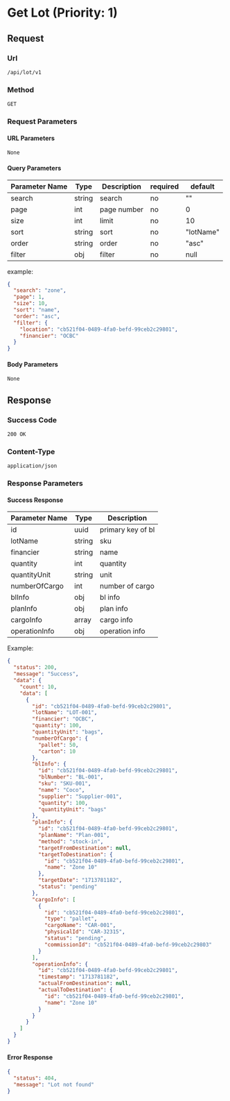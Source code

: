 # Get Lot (Priority: 1)

## Request

### Url

`/api/lot/v1`

### Method

`GET`

### Request Parameters

#### URL Parameters

`None`

#### Query Parameters

| Parameter Name | Type   | Description | required | default   |
|----------------|--------|-------------|----------|-----------|
| search         | string | search      | no       | ""        |
| page           | int    | page number | no       | 0         |
| size           | int    | limit       | no       | 10        |
| sort           | string | sort        | no       | "lotName" |
| order          | string | order       | no       | "asc"     |
| filter         | obj    | filter      | no       | null      |

example:

```json
{
  "search": "zone",
  "page": 1,
  "size": 10,
  "sort": "name",
  "order": "asc",
  "filter": {
    "location": "cb521f04-0489-4fa0-befd-99ceb2c29801",
    "financier": "OCBC"
  }
}

```

#### Body Parameters

`None`

## Response

### Success Code

`200 OK`

### Content-Type

`application/json`

### Response Parameters

#### Success Response

| Parameter Name | Type   | Description       |
|----------------|--------|-------------------|
| id             | uuid   | primary key of bl |
| lotName        | string | sku               |
| financier      | string | name              |
| quantity       | int    | quantity          |
| quantityUnit   | string | unit              |
| numberOfCargo  | int    | number of cargo   |
| blInfo         | obj    | bl info           |
| planInfo       | obj    | plan info         |
| cargoInfo      | array  | cargo info        |
| operationInfo  | obj    | operation info    |

Example:

```json
{
  "status": 200,
  "message": "Success",
  "data": {
    "count": 10,
    "data": [
      {
        "id": "cb521f04-0489-4fa0-befd-99ceb2c29801",
        "lotName": "LOT-001",
        "financier": "OCBC",
        "quantity": 100,
        "quantityUnit": "bags",
        "numberOfCargo": {
          "pallet": 50,
          "carton": 10
        },
        "blInfo": {
          "id": "cb521f04-0489-4fa0-befd-99ceb2c29801",
          "blNumber": "BL-001",
          "sku": "SKU-001",
          "name": "Coco",
          "supplier": "Supplier-001",
          "quantity": 100,
          "quantityUnit": "bags"
        },
        "planInfo": {
          "id": "cb521f04-0489-4fa0-befd-99ceb2c29801",
          "planName": "Plan-001",
          "method": "stock-in",
          "targetFromDestination": null,
          "targetToDestination": {
            "id": "cb521f04-0489-4fa0-befd-99ceb2c29801",
            "name": "Zone 10"
          },
          "targetDate": "1713781182",
          "status": "pending"
        },
        "cargoInfo": [
          {
            "id": "cb521f04-0489-4fa0-befd-99ceb2c29801",
            "type": "pallet",
            "cargoName": "CAR-001",
            "physicalId": "CAR-32315",
            "status": "pending",
            "commissionId": "cb521f04-0489-4fa0-befd-99ceb2c29803"
          }
        ],
        "operationInfo": {
          "id": "cb521f04-0489-4fa0-befd-99ceb2c29801",
          "timestamp": "1713781182",
          "actualFromDestination": null,
          "actualToDestination": {
            "id": "cb521f04-0489-4fa0-befd-99ceb2c29801",
            "name": "Zone 10"
          }
        }
      }
    ]
  }
}
```

#### Error Response

```json
{
  "status": 404,
  "message": "Lot not found"
}
```